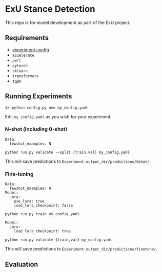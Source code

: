 # ExU Stance Detection

This repo is for model development as part of the ExU project.

## Requirements

 - [experiment config](https://github.com/jvasilakes/experiment-config)
 - `accelerate`
 - `peft`
 - `pytorch`
 - `sklearn`
 - `transformers`
 - `tqdm`


## Running Experiments

```
$> python config.py new my_config.yaml
```

Edit `my_config.yaml` as you wish for your experiment.


### N-shot (including 0-shot)

```
Data:
  fewshot_examples: N
```

```
python run.py validate --split {train,val} my_config.yaml
```

This will save predictions to `Experiment.output_dir/predictions/Nshot/`.


### Fine-tuning

```
Data:
  fewshot_examples: 0
Model:
  Lora:
    use_lora: true
    load_lora_checkpoint: false
```

```
python run.py train my_config.yaml
```

```
Model:
  Lora:
    load_lora_checkpoint: true
```

```
python run.py validate {train,val} my_config.yaml
```

This will save predictions to `Experiment.output_dir/predictions/finetune/`.


## Evaluation
